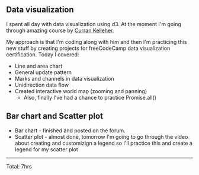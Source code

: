 ## Data visualization

I spent all day with data visualization using d3. At the moment I'm going through amazing
course by [Curran Kelleher](https://www.youtube.com/channel/UCSwd_9jyX4YtDYm9p9MxQqw).

My approach is that I'm coding along with him and then I'm practicing this new stuff by creating 
projects for freeCodeCamp data visualization certification. Today I covered:
* Line and area chart
* General update pattern
* Marks and channels in data visualization
* Unidirection data flow 
* Created interactive world map (zooming and panning)
    * Also, finally I've had a chance to practice Promise.all()
    
## Bar chart and Scatter plot

* Bar chart - finished and posted on the forum.
* Scatter plot - almost done, tomorrow I'm going to go through the video about creating and customizign a legend
so I'll practice this and create a legend for my scatter plot
<hr>
Total: 7hrs
